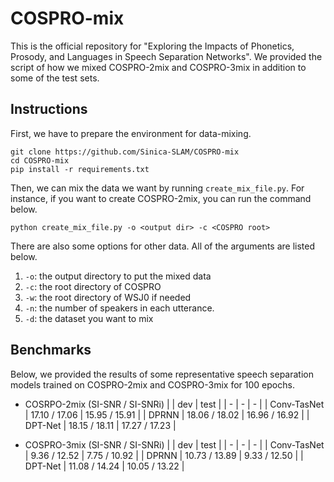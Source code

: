 # COSPRO-mix

This is the official repository for "Exploring the Impacts of Phonetics, Prosody, and Languages in Speech Separation Networks". We provided the script of how we mixed COSPRO-2mix and COSPRO-3mix in addition to some of the test sets. 

## Instructions
First, we have to prepare the environment for data-mixing.

    git clone https://github.com/Sinica-SLAM/COSPRO-mix
    cd COSPRO-mix
    pip install -r requirements.txt

Then, we can mix the data we want by running `create_mix_file.py`. For instance, if you want to create COSPRO-2mix, you can run the command below.

    python create_mix_file.py -o <output dir> -c <COSPRO root>

There are also some options for other data. All of the arguments are listed below.

1. `-o`: the output directory to put the mixed data
2. `-c`: the root directory of COSPRO
3. `-w`: the root directory of WSJ0 if needed
4. `-n`: the number of speakers in each utterance.
5. `-d`: the dataset you want to mix

## Benchmarks

Below, we provided the results of some representative speech separation models trained on COSPRO-2mix and COSPRO-3mix for 100 epochs.

- COSRPO-2mix (SI-SNR / SI-SNRi)
    | | dev | test |
    | - | - | - |
    | Conv-TasNet | 17.10 / 17.06 | 15.95 / 15.91 |
    | DPRNN | 18.06 / 18.02 | 16.96 / 16.92 |
    | DPT-Net | 18.15 / 18.11 | 17.27 / 17.23 |

- COSPRO-3mix (SI-SNR / SI-SNRi)
    | | dev | test |
    | - | - | - |
    | Conv-TasNet | 9.36 / 12.52 | 7.75 / 10.92 |
    | DPRNN | 10.73 / 13.89 | 9.33 / 12.50 |
    | DPT-Net | 11.08 / 14.24 | 10.05 / 13.22 |
